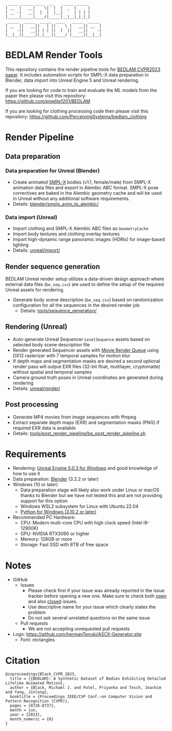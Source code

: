 ```
 _____ _____ ____  __    _____ _____ 
| __  |   __|    \|  |  |  _  |     |
| __ -|   __|  |  |  |__|     | | | |
|_____|_____|____/|_____|__|__|_|_|_|
 _____  _____  _____  ____   _____  _____ 
| __  ||   __||   | ||    \ |   __|| __  |
|    -||   __|| | | ||  |  ||   __||    -|
|__|__||_____||_|___||____/ |_____||__|__|
```

# BEDLAM Render Tools
This repository contains the render pipeline tools for [BEDLAM CVPR2023 paper](https://bedlam.is.tue.mpg.de). It includes automation scripts for SMPL-X data preparation in Blender, data import into Unreal Engine 5 and Unreal rendering.

If you are looking for code to train and evaluate the ML models from the paper then please visit this repository: https://github.com/pixelite1201/BEDLAM

If you are looking for clothing processing code then please visit this repository: https://github.com/PerceivingSystems/bedlam_clothing

# Render Pipeline

## Data preparation

### Data preparation for Unreal (Blender)
+ Create animated [SMPL-X](https://smpl-x.is.tue.mpg.de/) bodies (v1.1, female/male) from SMPL-X animation data files and export in Alembic ABC format. SMPL-X pose correctives are baked in the Alembic geometry cache and will be used in Unreal without any additional software requirements.
+ Details: [blender/smplx_anim_to_alembic/](blender/smplx_anim_to_alembic/)

### Data import (Unreal)
+ Import clothing and SMPL-X Alembic ABC files as `GeometryCache`
+ Import body textures and clothing overlay textures
+ Import high-dynamic range panoramic images (HDRIs) for image-based lighting
+ Details: [unreal/import/](unreal/import/)

## Render sequence generation
BEDLAM Unreal render setup utilizes a data-driven design approach where external data files (`be_seq.csv`) are used to define the setup of the required Unreal assets for rendering.

+ Generate body scene description (`be_seq.csv`) based on randomization configuration for all the sequences in the desired render job
  + Details: [tools/sequence_generation/](tools/sequence_generation/)

## Rendering (Unreal)
+ Auto-generate Unreal Sequencer `LevelSequence` assets based on selected body scene description file
+ Render generated Sequencer assets with [Movie Render Queue](https://docs.unrealengine.com/5.0/en-US/render-cinematics-in-unreal-engine/) using DX12 rasterizer with 7 temporal samples for motion blur
+ If depth maps and segmentation masks are desired a second optional render pass will output EXR files (32-bit float, multilayer, cryptomatte) without spatial and temporal samples
+ Camera ground truth poses in Unreal coordinates are generated during rendering
+ Details: [unreal/render/](unreal/render/)

## Post processing
+ Generate MP4 movies from image sequences with ffmpeg
+ Extract separate depth maps (EXR) and segmentation masks (PNG) if required EXR data is available
+ Details: [tools/post_render_pipeline/be_post_render_pipeline.sh](tools/post_render_pipeline/be_post_render_pipeline.sh)

# Requirements
+ Rendering: [Unreal Engine 5.0.3 for Windows](https://www.unrealengine.com) and good knowledge of how to use it
+ Data preparation: [Blender](https://www.blender.org) (3.2.2 or later)
+ Windows (10 or later)
    + Data preparation stage will likely also work under Linux or macOS thanks to Blender but we have not tested this and are not providing support for this option
    + Windows WSL2 subsystem for Linux with Ubuntu 22.04
    + [Python for Windows (3.10.2 or later)](https://www.python.org/downloads/windows/)
+ Recommended PC Hardware: 
  + CPU: Modern multi-core CPU with high clock speed (Intel i9-12900K)
  + GPU: NVIDIA RTX3090 or higher
  + Memory: 128GB or more
  + Storage: Fast SSD with 8TB of free space

# Notes
+ GitHub
  + Issues
    + Please check first if your issue was already reported in the issue tracker before opening a new one. Make sure to check both [open](https://github.com/PerceivingSystems/bedlam_render/issues) and also [closed](https://github.com/PerceivingSystems/bedlam_render/issues?q=is%3Aissue+is%3Aclosed) issues.
    + Use descriptive name for your issue which clearly states the problem
    + Do not ask several unrelated questions on the same issue
  + Pull requests
    + We are not accepting unrequested pull requests
+ Logo: https://github.com/hermanTenuki/ASCII-Generator.site
  + Font: rectangles

# Citation
```
@inproceedings{Black_CVPR_2023,
  title = {{BEDLAM}: A Synthetic Dataset of Bodies Exhibiting Detailed Lifelike Animated Motion},
  author = {Black, Michael J. and Patel, Priyanka and Tesch, Joachim and Yang, Jinlong}, 
  booktitle = {Proceedings IEEE/CVF Conf.~on Computer Vision and Pattern Recognition (CVPR)},
  pages = {8726-8737},
  month = jun,
  year = {2023},
  month_numeric = {6}
}
```
